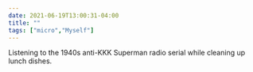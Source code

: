 ```yaml
---
date: 2021-06-19T13:00:31-04:00
title: ""
tags: ["micro","Myself"]
---
```

Listening to the 1940s anti-KKK Superman radio serial while cleaning up lunch dishes.
